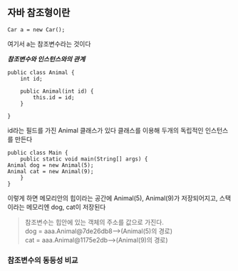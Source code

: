 ## 자바 참조형이란
```
Car a = new Car();
```
여기서 a는 참조변수라는 것이다

***참조변수와 인스턴스와의 관계***
```
public class Animal {
	int id;

	public Animal(int id) {
		this.id = id;
	}

}
```
id라는 필드를 가진 Animal 클래스가 있다
클래스를 이용해 두개의 독립적인 인스턴스를 만든다
```
public class Main {
	public static void main(String[] args) {
Animal dog = new Animal(5);
Animal cat = new Animal(9);
	}
}
```

이렇게 하면 메모리안의 힙이라는 공간에 Animal(5), Animal(9)가 저장되어지고, 스택이라는 메모리엔 dog, cat이 저장된다

> 참조변수는 힙안에 있는 객체의 주소를 값으로 가진다.<br>
dog = aaa.Animal@7de26db8-->(Animal(5)의 경로)<br>
cat = aaa.Animal@1175e2db-->(Animal(9)의 경로)


### 참조변수의 동등성 비교



